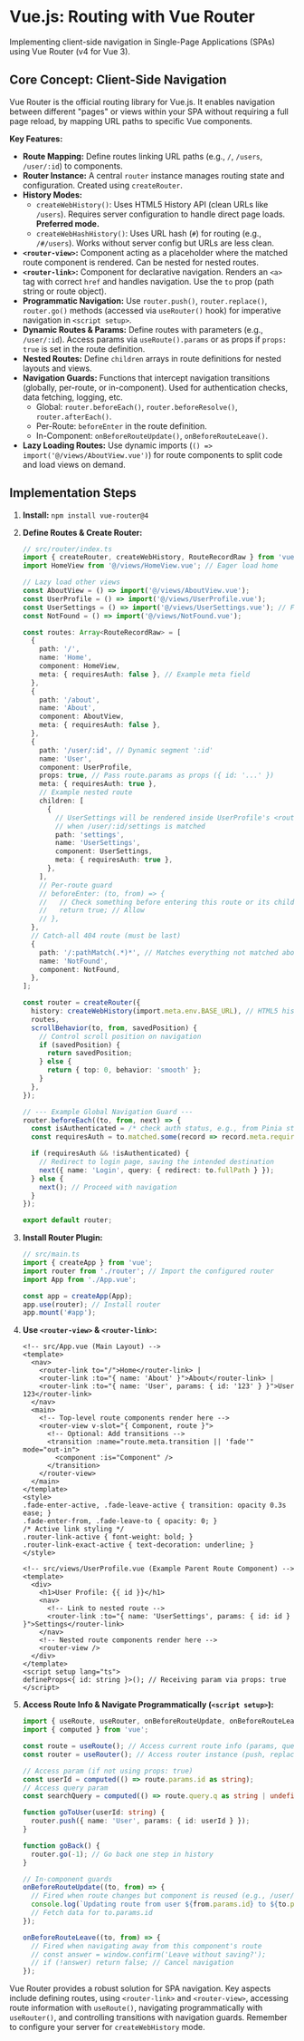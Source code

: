 # Vue.js: Routing with Vue Router

Implementing client-side navigation in Single-Page Applications (SPAs) using Vue Router (v4 for Vue 3).

## Core Concept: Client-Side Navigation

Vue Router is the official routing library for Vue.js. It enables navigation between different "pages" or views within your SPA without requiring a full page reload, by mapping URL paths to specific Vue components.

**Key Features:**

*   **Route Mapping:** Define routes linking URL paths (e.g., `/`, `/users`, `/user/:id`) to components.
*   **Router Instance:** A central `router` instance manages routing state and configuration. Created using `createRouter`.
*   **History Modes:**
    *   `createWebHistory()`: Uses HTML5 History API (clean URLs like `/users`). Requires server configuration to handle direct page loads. **Preferred mode.**
    *   `createWebHashHistory()`: Uses URL hash (`#`) for routing (e.g., `/#/users`). Works without server config but URLs are less clean.
*   **`<router-view>`:** Component acting as a placeholder where the matched route component is rendered. Can be nested for nested routes.
*   **`<router-link>`:** Component for declarative navigation. Renders an `<a>` tag with correct `href` and handles navigation. Use the `to` prop (path string or route object).
*   **Programmatic Navigation:** Use `router.push()`, `router.replace()`, `router.go()` methods (accessed via `useRouter()` hook) for imperative navigation in `<script setup>`.
*   **Dynamic Routes & Params:** Define routes with parameters (e.g., `/user/:id`). Access params via `useRoute().params` or as props if `props: true` is set in the route definition.
*   **Nested Routes:** Define `children` arrays in route definitions for nested layouts and views.
*   **Navigation Guards:** Functions that intercept navigation transitions (globally, per-route, or in-component). Used for authentication checks, data fetching, logging, etc.
    *   Global: `router.beforeEach()`, `router.beforeResolve()`, `router.afterEach()`.
    *   Per-Route: `beforeEnter` in the route definition.
    *   In-Component: `onBeforeRouteUpdate()`, `onBeforeRouteLeave()`.
*   **Lazy Loading Routes:** Use dynamic imports (`() => import('@/views/AboutView.vue')`) for route components to split code and load views on demand.

## Implementation Steps

1.  **Install:** `npm install vue-router@4`

2.  **Define Routes & Create Router:**
    ```typescript
    // src/router/index.ts
    import { createRouter, createWebHistory, RouteRecordRaw } from 'vue-router';
    import HomeView from '@/views/HomeView.vue'; // Eager load home

    // Lazy load other views
    const AboutView = () => import('@/views/AboutView.vue');
    const UserProfile = () => import('@/views/UserProfile.vue');
    const UserSettings = () => import('@/views/UserSettings.vue'); // For nested route
    const NotFound = () => import('@/views/NotFound.vue');

    const routes: Array<RouteRecordRaw> = [
      {
        path: '/',
        name: 'Home',
        component: HomeView,
        meta: { requiresAuth: false }, // Example meta field
      },
      {
        path: '/about',
        name: 'About',
        component: AboutView,
        meta: { requiresAuth: false },
      },
      {
        path: '/user/:id', // Dynamic segment ':id'
        name: 'User',
        component: UserProfile,
        props: true, // Pass route.params as props ({ id: '...' })
        meta: { requiresAuth: true },
        // Example nested route
        children: [
          {
            // UserSettings will be rendered inside UserProfile's <router-view>
            // when /user/:id/settings is matched
            path: 'settings',
            name: 'UserSettings',
            component: UserSettings,
            meta: { requiresAuth: true },
          },
        ],
        // Per-route guard
        // beforeEnter: (to, from) => {
        //   // Check something before entering this route or its children
        //   return true; // Allow
        // },
      },
      // Catch-all 404 route (must be last)
      {
        path: '/:pathMatch(.*)*', // Matches everything not matched above
        name: 'NotFound',
        component: NotFound,
      },
    ];

    const router = createRouter({
      history: createWebHistory(import.meta.env.BASE_URL), // HTML5 history mode
      routes,
      scrollBehavior(to, from, savedPosition) {
        // Control scroll position on navigation
        if (savedPosition) {
          return savedPosition;
        } else {
          return { top: 0, behavior: 'smooth' };
        }
      },
    });

    // --- Example Global Navigation Guard ---
    router.beforeEach((to, from, next) => {
      const isAuthenticated = /* check auth status, e.g., from Pinia store */;
      const requiresAuth = to.matched.some(record => record.meta.requiresAuth);

      if (requiresAuth && !isAuthenticated) {
        // Redirect to login page, saving the intended destination
        next({ name: 'Login', query: { redirect: to.fullPath } });
      } else {
        next(); // Proceed with navigation
      }
    });

    export default router;
    ```

3.  **Install Router Plugin:**
    ```typescript
    // src/main.ts
    import { createApp } from 'vue';
    import router from './router'; // Import the configured router
    import App from './App.vue';

    const app = createApp(App);
    app.use(router); // Install router
    app.mount('#app');
    ```

4.  **Use `<router-view>` & `<router-link>`:**
    ```vue
    <!-- src/App.vue (Main Layout) -->
    <template>
      <nav>
        <router-link to="/">Home</router-link> |
        <router-link :to="{ name: 'About' }">About</router-link> |
        <router-link :to="{ name: 'User', params: { id: '123' } }">User 123</router-link>
      </nav>
      <main>
        <!-- Top-level route components render here -->
        <router-view v-slot="{ Component, route }">
          <!-- Optional: Add transitions -->
          <transition :name="route.meta.transition || 'fade'" mode="out-in">
            <component :is="Component" />
          </transition>
        </router-view>
      </main>
    </template>
    <style>
    .fade-enter-active, .fade-leave-active { transition: opacity 0.3s ease; }
    .fade-enter-from, .fade-leave-to { opacity: 0; }
    /* Active link styling */
    .router-link-active { font-weight: bold; }
    .router-link-exact-active { text-decoration: underline; }
    </style>
    ```
    ```vue
    <!-- src/views/UserProfile.vue (Example Parent Route Component) -->
    <template>
      <div>
        <h1>User Profile: {{ id }}</h1>
        <nav>
          <!-- Link to nested route -->
          <router-link :to="{ name: 'UserSettings', params: { id: id } }">Settings</router-link>
        </nav>
        <!-- Nested route components render here -->
        <router-view />
      </div>
    </template>
    <script setup lang="ts">
    defineProps<{ id: string }>(); // Receiving param via props: true
    </script>
    ```

5.  **Access Route Info & Navigate Programmatically (`<script setup>`):**
    ```typescript
    import { useRoute, useRouter, onBeforeRouteUpdate, onBeforeRouteLeave } from 'vue-router';
    import { computed } from 'vue';

    const route = useRoute(); // Access current route info (params, query, path, meta)
    const router = useRouter(); // Access router instance (push, replace, go)

    // Access param (if not using props: true)
    const userId = computed(() => route.params.id as string);
    // Access query param
    const searchQuery = computed(() => route.query.q as string | undefined);

    function goToUser(userId: string) {
      router.push({ name: 'User', params: { id: userId } });
    }

    function goBack() {
      router.go(-1); // Go back one step in history
    }

    // In-component guards
    onBeforeRouteUpdate((to, from) => {
      // Fired when route changes but component is reused (e.g., /user/1 -> /user/2)
      console.log(`Updating route from user ${from.params.id} to ${to.params.id}`);
      // Fetch data for to.params.id
    });

    onBeforeRouteLeave((to, from) => {
      // Fired when navigating away from this component's route
      // const answer = window.confirm('Leave without saving?');
      // if (!answer) return false; // Cancel navigation
    });
    ```

Vue Router provides a robust solution for SPA navigation. Key aspects include defining routes, using `<router-link>` and `<router-view>`, accessing route information with `useRoute()`, navigating programmatically with `useRouter()`, and controlling transitions with navigation guards. Remember to configure your server for `createWebHistory` mode.
